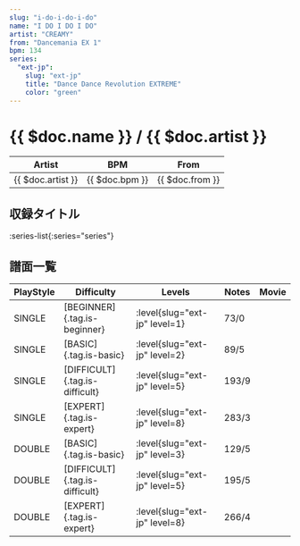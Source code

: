 ```yaml
---
slug: "i-do-i-do-i-do"
name: "I DO I DO I DO"
artist: "CREAMY"
from: "Dancemania EX 1"
bpm: 134
series:
  "ext-jp":
    slug: "ext-jp"
    title: "Dance Dance Revolution EXTREME"
    color: "green"
---
```


# {{ $doc.name }} / {{ $doc.artist }}

|Artist|BPM|From|
|------|---|----|
|{{ $doc.artist }}|{{ $doc.bpm }}|{{ $doc.from }}|

## 収録タイトル

:series-list{:series="series"}

## 譜面一覧

|PlayStyle|Difficulty|Levels|Notes|Movie|
|---------|----------|------|-----|-----|
|SINGLE|[BEGINNER]{.tag.is-beginner}|:level{slug="ext-jp" level=1}|73/0||
|SINGLE|[BASIC]{.tag.is-basic}|:level{slug="ext-jp" level=2}|89/5||
|SINGLE|[DIFFICULT]{.tag.is-difficult}|:level{slug="ext-jp" level=5}|193/9||
|SINGLE|[EXPERT]{.tag.is-expert}|:level{slug="ext-jp" level=8}|283/3||
|DOUBLE|[BASIC]{.tag.is-basic}|:level{slug="ext-jp" level=3}|129/5||
|DOUBLE|[DIFFICULT]{.tag.is-difficult}|:level{slug="ext-jp" level=5}|195/5||
|DOUBLE|[EXPERT]{.tag.is-expert}|:level{slug="ext-jp" level=8}|266/4||
